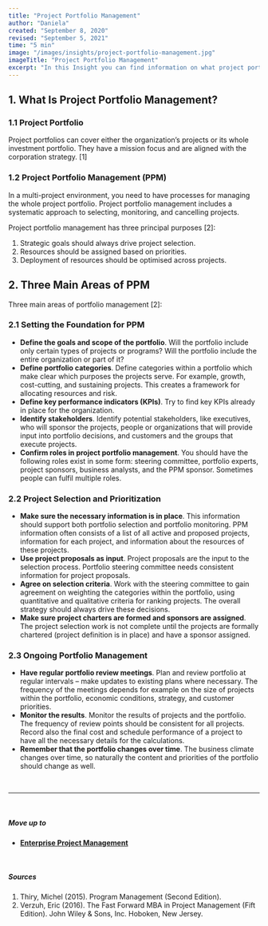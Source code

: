 ```yaml
---
title: "Project Portfolio Management"
author: "Daniela"
created: "September 8, 2020"
revised: "September 5, 2021"
time: "5 min"
image: "/images/insights/project-portfolio-management.jpg"
imageTitle: "Project Portfolio Management"
excerpt: "In this Insight you can find information on what project portfolio and a project portfolio management mean, and what the three main areas of project portfolio management are."
---
```


## 1. What Is Project Portfolio Management?

### 1.1 Project Portfolio

Project portfolios can cover either the organization’s projects or its whole investment portfolio. They have a mission focus and are aligned with the corporation strategy. [1]

### 1.2 Project Portfolio Management (PPM)

In a multi-project environment, you need to have processes for managing the whole project portfolio. Project portfolio management includes a systematic approach to selecting, monitoring, and cancelling projects.

Project portfolio management has three principal purposes [2]: 

1. Strategic goals should always drive project selection.
2. Resources should be assigned based on priorities.
3. Deployment of resources should be optimised across projects. 

## 2. Three Main Areas of PPM

Three main areas of portfolio management [2]:

### 2.1 Setting the Foundation for PPM

- **Define the goals and scope of the portfolio**. Will the portfolio include only certain types of projects or programs? Will the portfolio include the entire organization or part of it?
- **Define portfolio categories**. Define categories within a portfolio which make clear which purposes the projects serve. For example, growth, cost-cutting, and sustaining projects. This creates a framework for allocating resources and risk.
- **Define key performance indicators (KPIs)**. Try to find key KPIs already in place for the organization.
- **Identify stakeholders**. Identify potential stakeholders, like executives, who will sponsor the projects, people or organizations that will provide input into portfolio decisions, and customers and the groups that execute projects.
- **Confirm roles in project portfolio management**. You should have the following roles exist in some form: steering committee, portfolio experts, project sponsors, business analysts, and the PPM sponsor. Sometimes people can fulfil multiple roles.

### 2.2 Project Selection and Prioritization

- **Make sure the necessary information is in place**. This information should support both portfolio selection and portfolio monitoring. PPM information often consists of a list of all active and proposed projects, information for each project, and information about the resources of these projects.
- **Use project proposals as input**. Project proposals are the input to the selection process. Portfolio steering committee needs consistent information for project proposals.
- **Agree on selection criteria**. Work with the steering committee to gain agreement on weighting the categories within the portfolio, using quantitative and qualitative criteria for ranking projects. The overall strategy should always drive these decisions.
- **Make sure project charters are formed and sponsors are assigned**. The project selection work is not complete until the projects are formally chartered (project definition is in place) and have a sponsor assigned.

### 2.3 Ongoing Portfolio Management

- **Have regular portfolio review meetings**. Plan and review portfolio at regular intervals – make updates to existing plans where necessary. The frequency of the meetings depends for example on the size of projects within the portfolio, economic conditions, strategy, and customer priorities.
- **Monitor the results**. Monitor the results of projects and the portfolio. The frequency of review points should be consistent for all projects. Record also the final cost and schedule performance of a project to have all the necessary details for the calculations.
- **Remember that the portfolio changes over time**. The business climate changes over time, so naturally the content and priorities of the portfolio should change as well.

&nbsp;

***
&nbsp;

##### Move up to

- [**Enterprise Project Management**](/insights/project-portfolio-program-and-project-management)

&nbsp;

##### Sources

1. Thiry, Michel (2015). Program Management (Second Edition).
2. Verzuh, Eric (2016). The Fast Forward MBA in Project Management (Fift Edition). John Wiley & Sons, Inc. Hoboken, New Jersey.